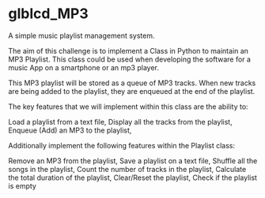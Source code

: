 # glblcd_MP3
A simple music playlist management system.

The aim of this challenge is to implement a Class in Python to maintain an MP3 Playlist. This class could be used when developing the software for a music App on a smartphone or an mp3 player.

This MP3 playlist will be stored as a queue of MP3 tracks. When new tracks are being added to the playlist, they are enqueued at the end of the playlist.

The key features that we will implement within this class are the ability to:

 Load a playlist from a text file,
 Display all the tracks from the playlist,
 Enqueue (Add) an MP3 to the playlist,

Additionally implement the following features within the Playlist class:

 Remove an MP3 from the playlist,
 Save a playlist on a text file,
 Shuffle all the songs in the playlist,
 Count the number of tracks in the playlist,
 Calculate the total duration of the playlist,
 Clear/Reset the playlist,
 Check if the playlist is empty
